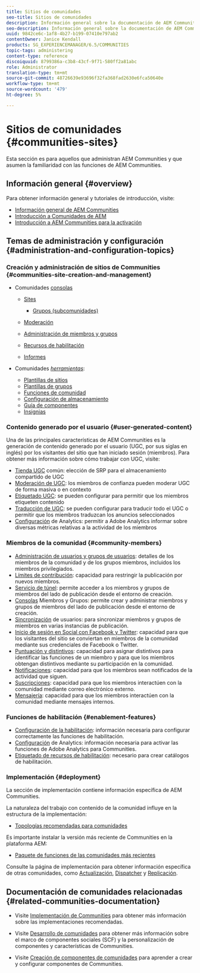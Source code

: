 ```yaml
---
title: Sitios de comunidades
seo-title: Sitios de comunidades
description: Información general sobre la documentación de AEM Communities
seo-description: Información general sobre la documentación de AEM Communities
uuid: 9842ce6c-1af8-4b27-b199-07410e797ab2
contentOwner: Janice Kendall
products: SG_EXPERIENCEMANAGER/6.5/COMMUNITIES
topic-tags: administering
content-type: reference
discoiquuid: 8799386a-c3b8-43cf-9f71-580ff2a81abc
role: Administrator
translation-type: tm+mt
source-git-commit: 48726639e93696f32fa368fad2630e6fca50640e
workflow-type: tm+mt
source-wordcount: '479'
ht-degree: 5%

---
```



# Sitios de comunidades {#communities-sites}

Esta sección es para aquellos que administran AEM Communities y que asumen la familiaridad con las funciones de AEM Communities.

## Información general {#overview}

Para obtener información general y tutoriales de introducción, visite:

* [Información general de AEM Communities](overview.md)
* [Introducción a Comunidades de AEM](getting-started.md)
* [Introducción a AEM Communities para la activación](getting-started-enablement.md)

## Temas de administración y configuración {#administration-and-configuration-topics}

### Creación y administración de sitios de Communities {#communities-site-creation-and-management}

* Comunidades [consolas](consoles.md)

   * [Sites](sites-console.md)

      * [Grupos (subcomunidades)](groups.md)
   * [Moderación](moderation.md)
   * [Administración de miembros y grupos](members.md)
   * [Recursos de habilitación](resources.md)
   * [Informes](reports.md)


* Comunidades [*herramientas*](tools.md):

   * [Plantillas de sitios](sites.md)
   * [Plantillas de grupos](tools-groups.md)
   * [Funciones de comunidad](functions.md)
   * [Configuración de almacenamiento](srp-config.md)
   * [Guía de componentes](components-guide.md)
   * [Insignias](badges.md)


### Contenido generado por el usuario {#user-generated-content}

Una de las principales características de AEM Communities es la generación de contenido generado por el usuario (UGC, por sus siglas en inglés) por los visitantes del sitio que han iniciado sesión (miembros). Para obtener más información sobre cómo trabajar con UGC, visite:

* [Tienda UGC](working-with-srp.md) común: elección de SRP para el almacenamiento compartido de UGC
* [Moderación de UGC](moderate-ugc.md): los miembros de confianza pueden moderar UGC de forma masiva o en contexto
* [Etiquetado UGC](tag-ugc.md): se pueden configurar para permitir que los miembros etiqueten contenido
* [Traducción de UGC](translate-ugc.md): se pueden configurar para traducir todo el UGC o permitir que los miembros traduzcan los anuncios seleccionados
* [Configuración](analytics.md) de Analytics: permitir a Adobe Analytics informar sobre diversas métricas relativas a la actividad de los miembros

### Miembros de la comunidad {#community-members}

* [Administración de usuarios y grupos de usuarios](users.md): detalles de los miembros de la comunidad y de los grupos miembros, incluidos los miembros privilegiados.
* [Límites de contribución](limits.md): capacidad para restringir la publicación por nuevos miembros.
* [Servicio de túnel](deploy-communities.md#tunnel-service-on-author): permite acceder a los miembros y grupos de miembros del lado de publicación desde el entorno de creación.
* [Consolas](members.md) Miembros y Grupos: permite crear y administrar miembros y grupos de miembros del lado de publicación desde el entorno de creación.
* [Sincronización](sync.md) de usuarios: para sincronizar miembros y grupos de miembros en varias instancias de publicación.
* [Inicio de sesión en Social con Facebook y Twitter](social-login.md): capacidad para que los visitantes del sitio se conviertan en miembros de la comunidad mediante sus credenciales de Facebook o Twitter.
* [Puntuación y distintivos](implementing-scoring.md): capacidad para asignar distintivos para identificar las funciones de un miembro y para que los miembros obtengan distintivos mediante su participación en la comunidad.
* [Notificaciones](notifications.md): capacidad para que los miembros sean notificados de la actividad que siguen.
* [Suscripciones](subscriptions.md): capacidad para que los miembros interactúen con la comunidad mediante correo electrónico externo.
* [Mensajería](messaging.md): capacidad para que los miembros interactúen con la comunidad mediante mensajes internos.

### Funciones de habilitación {#enablement-features}

* [Configuración de la habilitación](enablement.md): información necesaria para configurar correctamente las funciones de habilitación.
* [Configuración](analytics.md) de Analytics: información necesaria para activar las funciones de Adobe Analytics para Communities.
* [Etiquetado de recursos de habilitación](tag-resources.md): necesario para crear catálogos de habilitación.

### Implementación {#deployment}

La sección de implementación contiene información específica de AEM Communities.

La naturaleza del trabajo con contenido de la comunidad influye en la estructura de la implementación:

* [Topologías recomendadas para comunidades](topologies.md)

Es importante instalar la versión más reciente de Communities en la plataforma AEM:

* [Paquete de funciones de las comunidades más recientes](deploy-communities.md#latestfeaturepack)

Consulte la página de implementación para obtener información específica de otras comunidades, como [Actualización](upgrade.md), [Dispatcher](dispatcher.md) y [Replicación](deploy-communities.md#replication-agents-on-author).

## Documentación de comunidades relacionadas {#related-communities-documentation}

* Visite [Implementación de Communities](deploy-communities.md) para obtener más información sobre las implementaciones recomendadas.

* Visite [Desarrollo de comunidades](communities.md) para obtener más información sobre el marco de componentes sociales (SCF) y la personalización de componentes y características de Communities.

* Visite [Creación de componentes de comunidades](author-communities.md) para aprender a crear y configurar componentes de Communities.

